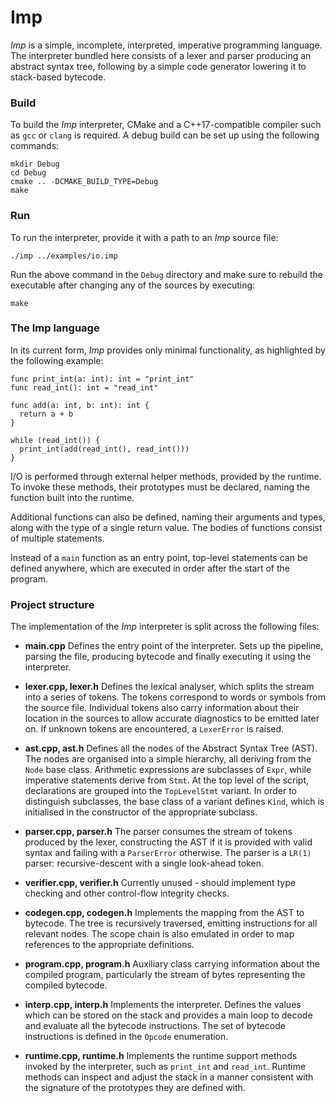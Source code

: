 # Imp

*Imp* is a simple, incomplete, interpreted, imperative programming language.
The interpreter bundled here consists of a lexer and parser producing an
abstract syntax tree, following by a simple code generator lowering it to
stack-based bytecode.

### Build

To build the *Imp* interpreter, CMake and a C++17-compatible compiler such
as `gcc` or `clang` is required.
A debug build can be set up using the following commands:


```
mkdir Debug
cd Debug
cmake .. -DCMAKE_BUILD_TYPE=Debug
make
```

### Run

To run the interpreter, provide it with a path to an *Imp* source file:

```
./imp ../examples/io.imp
```

Run the above command in the `Debug` directory and make sure to rebuild the
executable after changing any of the sources by executing:

```
make
```

### The Imp language

In its current form, *Imp* provides only minimal functionality, as highlighted
by the following example:

```
func print_int(a: int): int = "print_int"
func read_int(): int = "read_int"

func add(a: int, b: int): int {
  return a + b
}

while (read_int()) {
  print_int(add(read_int(), read_int()))
}
```

I/O is performed through external helper methods, provided by the runtime.
To invoke these methods, their prototypes must be declared, naming the function
built into the runtime.

Additional functions can also be defined, naming their arguments and types,
along with the type of a single return value.
The bodies of functions consist of multiple statements.

Instead of a `main` function as an entry point, top-level statements can be
defined anywhere, which are executed in order after the start of the program.

### Project structure

The implementation of the *Imp* interpreter is split across the following files:

- **main.cpp**
Defines the entry point of the interpreter.
Sets up the pipeline, parsing the file, producing bytecode and finally
executing it using the interpreter.

- **lexer.cpp, lexer.h**
Defines the lexical analyser, which splits the stream into a series of tokens.
The tokens correspond to words or symbols from the source file.
Individual tokens also carry information about their location in the sources
to allow accurate diagnostics to be emitted later on.
If unknown tokens are encountered, a `LexerError` is raised.

- **ast.cpp, ast.h**
Defines all the nodes of the Abstract Syntax Tree (AST).
The nodes are organised into a simple hierarchy, all deriving from the
`Node` base class.
Arithmetic expressions are subclasses of `Expr`, while imperative statements
derive from `Stmt`.
At the top level of the script, declarations are grouped into the `TopLevelStmt`
variant.
In order to distinguish subclasses, the base class of a variant defines `Kind`,
which is initialised in the constructor of the appropriate subclass.

- **parser.cpp, parser.h**
The parser consumes the stream of tokens produced by the lexer, constructing the
AST if it is provided with valid syntax and failing with a `ParserError`
otherwise.
The parser is a `LR(1)` parser: recursive-descent with a single look-ahead
token.

- **verifier.cpp, verifier.h**
Currently unused - should implement type checking and other control-flow
integrity checks.

- **codegen.cpp, codegen.h**
Implements the mapping from the AST to bytecode.
The tree is recursively traversed, emitting instructions for all relevant nodes.
The scope chain is also emulated in order to map references to the appropriate
definitions.

- **program.cpp, program.h**
Auxiliary class carrying information about the compiled program, particularly
the stream of bytes representing the compiled bytecode.

- **interp.cpp, interp.h**
Implements the interpreter.
Defines the values which can be stored on the stack and provides a main loop
to decode and evaluate all the bytecode instructions.
The set of bytecode instructions is defined in the `Opcode` enumeration.

- **runtime.cpp, runtime.h**
Implements the runtime support methods invoked by the interpreter, such
as `print_int` and `read_int`.
Runtime methods can inspect and adjust the stack in a manner consistent
with the signature of the prototypes they are defined with.
